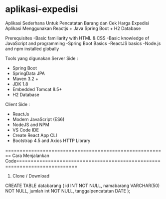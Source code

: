 # aplikasi-expedisi

Aplikasi Sederhana Untuk Pencatatan Barang dan Cek Harga Expedisi
Aplikasi Menggunakan Reactjs + Java Spring Boot + H2 Database

Prerequisites
-Basic familiarity with HTML & CSS
-Basic knowledge of JavaScript and programming
-Spring Boot Basics
-ReactJS basics
-Node.js and npm installed globally

Tools yang digunakan 
Server Side :
- Spring Boot 
- SpringData JPA 
- Maven 3.2 +
- JDK 1.8
- Embedded Tomcat 8.5+
- H2 Database

Client Side :
- ReactJs
- Modern JavaScript (ES6)
- NodeJS and NPM
- VS Code IDE
- Create React App CLI
- Bootstrap 4.5 and Axios HTTP Library


======================================================== Cara Menjalankan Code===========================================================================
1. Clone / Download 

CREATE TABLE databarang ( id INT NOT NULL, namabarang VARCHAR(50) NOT NULL, jumlah int NOT NULL, tanggalpencatatan DATE );
